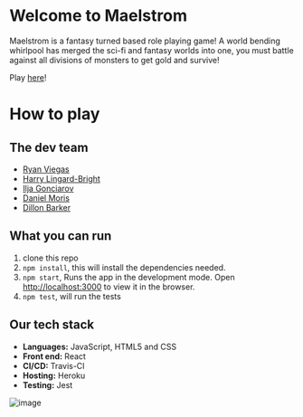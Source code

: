 # Welcome to Maelstrom
Maelstrom is a fantasy turned based role playing game!
A world bending whirlpool has merged the sci-fi and fantasy worlds into one, you must battle against all divisions of monsters to get gold and survive!

Play [here](https://maelstrom-rpg.netlify.app/)!

# How to play

## The dev team
- [Ryan Viegas](https://github.com/rjkviegas)
- [Harry Lingard-Bright](https://github.com/harrylb14github)
- [Ilja Gonciarov](https://github.com/Gonciarov)
- [Daniel Moris](https://github.com/dwram)
- [Dillon Barker](https://github.com/DillonBarker)

## What you can run

1. clone this repo
2. `npm install`, this will install the dependencies needed.
3. `npm start`, Runs the app in the development mode. Open [http://localhost:3000](http://localhost:3000) to view it in the browser.
4. `npm test`, will run the tests

## Our tech stack
- **Languages:** JavaScript, HTML5 and CSS
- **Front end:** React
- **CI/CD:** Travis-CI   
- **Hosting:** Heroku
- **Testing:** Jest

![image](https://travis-ci.com/dwram/Maelstrom.svg?token=qT72mABNmswyKZFVotqL&branch=master)
